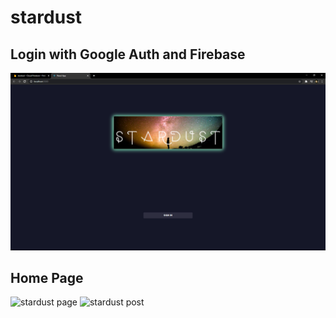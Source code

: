 # stardust

## Login with Google Auth and Firebase
![stardust login](stardust-login.PNG)

## Home Page
![stardust page](/stardust/stardust.PNG)
![stardust post](/stardust/stardust2.PNG)
